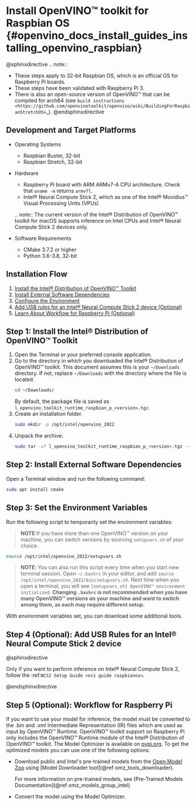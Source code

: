 # Install OpenVINO™ toolkit for Raspbian OS {#openvino_docs_install_guides_installing_openvino_raspbian}

@sphinxdirective
.. note::
  * These steps apply to 32-bit Raspbian OS, which is an official OS for Raspberry Pi boards.
  * These steps have been validated with Raspberry Pi 3.
  * There is also an open-source version of OpenVINO™ that can be compiled for arch64 (see `build instructions <https://github.com/openvinotoolkit/openvino/wiki/BuildingForRaspbianStretchOS>`_).
@endsphinxdirective

## Development and Target Platforms

* Operating Systems
  - Raspbian Buster, 32-bit
  - Raspbian Stretch, 32-bit
* Hardware
  - Raspberry Pi board with ARM ARMv7-A CPU architecture. Check that `uname -m` returns `armv7l`.
  - Intel® Neural Compute Stick 2, which as one of the Intel® Movidius™ Visual Processing Units (VPUs)

  .. note::
    The current version of the Intel® Distribution of OpenVINO™ toolkit for macOS supports inference on Intel CPUs and Intel® Neural Compute Stick 2 devices only.

* Software Requirements
  - CMake 3.7.2 or higher
  - Python 3.6-3.8, 32-bit

## Installation Flow

1. <a href="#install-openvino">Install the Intel® Distribution of OpenVINO™ Toolkit</a>
2. <a href="#install-external-dependencies">Install External Software Dependencies</a>
3. <a href="#set-the-environment-variables">Configure the Environment</a>
4. <a href="#add-usb-rules">Add USB rules for an Intel® Neural Compute Stick 2 device (Optional)</a>
6. <a href="#workflow-for-raspberry-pi">Learn About Workflow for Raspberry Pi (Optional)</a>

## <a name="install-openvino"></a>Step 1: Install the Intel® Distribution of OpenVINO™ Toolkit

1. Open the Terminal or your preferred console application.
2. Go to the directory in which you downloaded the Intel® Distribution of OpenVINO™ toolkit. This document assumes this is your `~/Downloads` directory. If not, replace `~/Downloads` with the directory where the file is located.
   ```sh
   cd ~/Downloads/
   ```
   By default, the package file is saved as `l_openvino_toolkit_runtime_raspbian_p_<version>.tgz`.
3. Create an installation folder.
   ```sh
   sudo mkdir -p /opt/intel/openvino_2022
   ```
4. Unpack the archive:
   ```sh
   sudo tar -xf l_openvino_toolkit_runtime_raspbian_p_<version>.tgz --strip 2 -C /opt/intel/openvino_2022
   ```

<!-- Now the OpenVINO™ toolkit components are installed. Additional configuration steps are still required. Continue to the next sections to install External Software Dependencies, configure the environment and set up USB rules. -->

## <a name="install-dependencies"></a>Step 2: Install External Software Dependencies

Open a Terminal window and run the following command:
```sh
sudo apt install cmake
```

## <a name="set-environment-variables"></a>Step 3: Set the Environment Variables

<!-- You must update several environment variables before you can compile and run OpenVINO™ toolkit applications.  -->
Run the following script to temporarily set the environment variables:

> **NOTE**:If you have more than one OpenVINO™ version on your machine, you can switch versions by sourcing `setupvars.sh` of your choice.

```sh
source /opt/intel/openvino_2022/setupvars.sh
```

> **NOTE**: You can also run this script every time when you start new terminal session. Open `~/.bashrc` in your editor, and add `source /opt/intel/openvino_2022/bin/setupvars.sh`. Next time when you open a terminal, you will see `[setupvars.sh] OpenVINO™ environment initialized`. **Changing `.bashrc` is not recommended when you have many OpenVINO™ versions on your machine and want to switch among them, as each may require different setup.**

With environment variables set, you can download some additional tools.

## <a name="add-usb-rules"></a>Step 4 (Optional): Add USB Rules for an Intel® Neural Compute Stick 2 device

@sphinxdirective

Only if you want to perform inference on Intel® Neural Compute Stick 2, follow the :ref:`NCS2 Setup Guide <ncs guide raspbianos>`.

@endsphinxdirective

## <a name="workflow-for-raspberry-pi"></a>Step 5 (Optional): Workflow for Raspberry Pi

If you want to use your model for inference, the model must be converted to the .bin and .xml Intermediate Representation (IR) files which are used as input by OpenVINO™ Runtime. OpenVINO™ toolkit support on Raspberry Pi only includes the OpenVINO™ Runtime module of the Intel® Distribution of OpenVINO™ toolkit. The Model Optimizer is available on [pypi.org](https://pypi.org/project/openvino-dev/). To get the optimized models you can use one of the following options:

* Download public and Intel's pre-trained models from the [Open Model Zoo](https://github.com/openvinotoolkit/open_model_zoo) using [Model Downloader tool](@ref omz_tools_downloader).

   For more information on pre-trained models, see [Pre-Trained Models Documentation](@ref omz_models_group_intel)

* Convert the model using the Model Optimizer.

